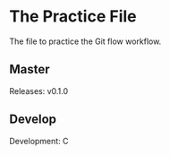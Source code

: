 # The Practice File
The file to practice the Git flow workflow.

## Master
Releases: v0.1.0

## Develop
Development: C
